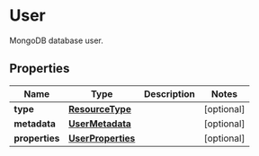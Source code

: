 # User

MongoDB database user.
## Properties
| Name | Type | Description | Notes |
| ------------ | ------------- | ------------- | ------------- |
| **type** | [**ResourceType**](ResourceType.md) |  | [optional]  |
| **metadata** | [**UserMetadata**](UserMetadata.md) |  | [optional]  |
| **properties** | [**UserProperties**](UserProperties.md) |  | [optional]  |


